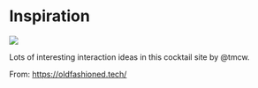 # Inspiration

![](https://db-feed.s3.amazonaws.com/legacy/Screenshot_from_2020_03_31_13_55_20-1585677412875.png)

Lots of interesting interaction ideas in this cocktail site by @tmcw.

From: https://oldfashioned.tech/